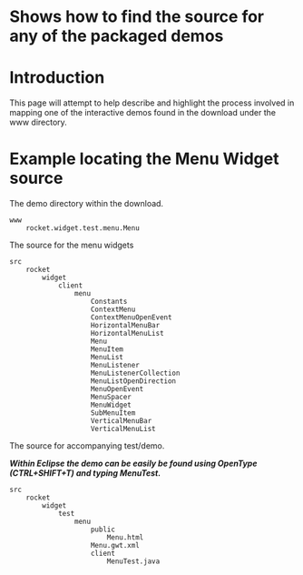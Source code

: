 # Shows how to find the source for any of the packaged demos

# Introduction #
This page will attempt to help describe and highlight the process involved in mapping one of the interactive demos found in the download under the www directory.

# Example locating the Menu Widget source #

The demo directory  within the download.
```
www
	rocket.widget.test.menu.Menu
```


The source for the menu widgets
```
src
	rocket
		widget
			client
				menu
					Constants
					ContextMenu
					ContextMenuOpenEvent
					HorizontalMenuBar
					HorizontalMenuList
					Menu
					MenuItem
					MenuList
					MenuListener
					MenuListenerCollection
					MenuListOpenDirection
					MenuOpenEvent
					MenuSpacer
					MenuWidget
					SubMenuItem
					VerticalMenuBar
					VerticalMenuList
```

The source for accompanying test/demo.

**_Within Eclipse the demo can be easily be found using OpenType (CTRL+SHIFT+T) and typing MenuTest._**

```
src
	rocket
		widget
			test
				menu
					public
						Menu.html
					Menu.gwt.xml
					client
						MenuTest.java
```
